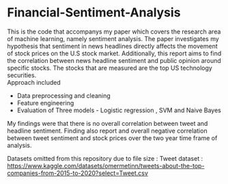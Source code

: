 # Financial-Sentiment-Analysis


This is the code that accompanys my paper which covers the research area of machine learning, namely sentiment analysis. The paper investigates my hypothesis that sentiment in news headlines directly affects the movement of stock prices on the U.S stock market.
Additionally, this report aims to find the correlation between news headline sentiment and public opinion around specific stocks. The stocks that are measured are the top US technology securities.  
Approach included 
  - Data preprocessing and cleaning
  - Feature engineering
  - Evaluation of Three models - Logistic regression , SVM and Naive Bayes
    
My findings were that there is no overall correlation between tweet and headline sentiment. Finding also report and overall negative correlation between tweet sentiment and stock prices over the two year time frame of analysis.

Datasets omitted from this repository due to file size : 
Tweet dataset : https://www.kaggle.com/datasets/omermetinn/tweets-about-the-top-companies-from-2015-to-2020?select=Tweet.csv

